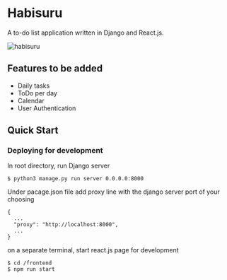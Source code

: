 # Habisuru
A to-do list application written in Django and React.js.

![habisuru](https://github.com/c-cuna/habisuru/assets/122253189/4b8ebe35-91ef-4a07-92e6-c6842c6a92a4)

## Features to be added
* Daily tasks
* ToDo per day
* Calendar
* User Authentication

## Quick Start
### Deploying for development
In root directory, run Django server
```
$ python3 manage.py run server 0.0.0.0:8000
```
Under pacage.json file add proxy line with the django server port of your choosing
```
{
  ...
  "proxy": "http://localhost:8000",
  ...
}
```
on a separate terminal, start react.js page for development
```
$ cd /frontend
$ npm run start
```
